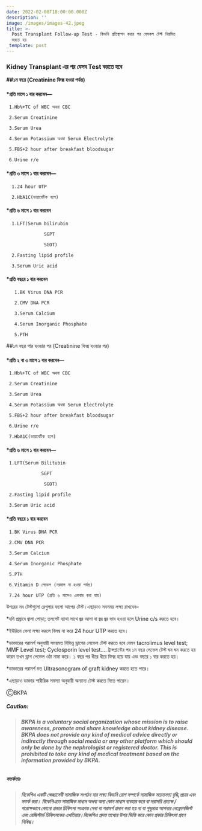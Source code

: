 ```yaml
---
date: 2022-02-08T18:00:00.000Z
description: ''
image: /images/images-42.jpeg
title: >-
  Post Transplant Follow-up Test - কিডনি প্রতিস্থাপন করার পর যেসকল টেস্ট নিয়মিত
  করতে হয়
_template: post
---
```



### Kidney Transplant এর পর যেসব Test করতে হবে

**##১ম বছর (Creatinine ফিক্স হওয়া পর্যন্ত)**

#### *প্রতি মাসে ১ বার করবেন—

     1.Hb%+TC of WBC অথবা CBC
    
     2.Serum Creatinine
    
     3.Serum Urea
    
     4.Serum Potassium অথবা Serum Electrolyte
    
     5.FBS+2 hour after breakfast bloodsugar
    
     6.Urine r/e
    

#### *প্রতি ৩ মাসে ১ বার করবেন—

      1.24 hour UTP 
    
      2.HbA1C(ডায়াবেটিক হলে)
    

#### *প্রতি ৬ মাসে ১ বার করবেন

      1.LFT(Serum bilirubin
    
                  SGPT
    
                  SGOT)
    
      2.Fasting lipid profile 
    
      3.Serum Uric acid
    

#### *প্রতি বছরে ১ বার করবেন

       1.BK Virus DNA PCR
    
       2.CMV DNA PCR
    
       3.Serum Calcium
    
       4.Serum Inorganic Phosphate 
    
       5.PTH
    

\##১ম বছর পার হওয়ার পর (Creatinine ফিক্স হওয়ার পর)

#### *প্রতি ২ বা ৩ মাসে ১ বার করবেন—

     1.Hb%+TC of WBC অথবা CBC
    
     2.Serum Creatinine
    
     3.Serum Urea
    
     4.Serum Potassium অথবা Serum Electrolyte
    
     5.FBS+2 hour after breakfast bloodsugar
    
     6.Urine r/e
    
     7.HbA1C(ডায়াবেটিক হলে)
    

#### *প্রতি ৬ মাসে ১ বার করবেন—

     1.LFT(Serum Bilitubin
    
                 SGPT
    
                  SGOT)
    
     2.Fasting lipid profile
    
     3.Serum Uric acid
    

#### *প্রতি বছরে ১ বার করবেন

     1.BK Virus DNA PCR
    
     2.CMV DNA PCR
    
     3.Serum Calcium
    
     4.Serum Inorganic Phosphate
    
     5.PTH
    
     6.Vitamin D লেভেল (নরমাল না হওয়া পর্যন্ত)
    
     7.24 hour UTP (প্রতি ৬ মাসেও একবার করা যায়)
    

উপরের সব টেস্টগুলো রেগুলার ফলো আপের টেস্ট।এছাড়াও সবসময় লক্ষ্য রাখবেন–

\*যদি প্রস্রাবে জ্বালা পোড়া; তলপেট ব্যাথা সাথে জ্বর আসা বা জ্বর জ্বর ভাব হওয়া হলে Urine c/s করতে হবে।

\*ইউরিনে ফেনা লক্ষ্য করলে বিলম্ব না করে 24 hour UTP করতে হবে।

\*ডাক্তারের পরামর্শ অনুযায়ী সময়মত বিভিন্ন ড্রাগের লেভেল টেস্ট করতে হবে যেমন tacrolimus level test; MMF Level test; Cyclosporin level test…. ট্রান্সপ্লান্টের পর ১ম বছর লেভেল টেস্ট ঘন ঘন করতে হয় কারন তখন ড্রাগ লেভেল ওঠা নামা করে। ১ বছর পর ধীরে ধীরে ফিক্স হয়ে যায় এবং বছরে ১ বার করতে হয়।

\*ডাক্তারের পরামর্শ মত Ultrasonogram of graft kidney করতে হতে পারে।

\*এছাড়াও ডাক্তার শারীরিক সমস্যা অনুযায়ী অন্যান্য টেস্ট করতে দিতে পারেন।

ⒸBKPA

##### **Caution:**

> ###### **BKPA is a voluntary social organization whose mission is to raise awareness, promote and share knowledge about kidney disease. BKPA does not provide any kind of medical advice directly or indirectly through social media or any other platform which should only be done by the nephrologist or registered doctor. This is prohibited to take any kind of medical treatment based on the information provided by BKPA.**

##### **সতর্কতাঃ**

> ###### **বিকেপিএ একটি স্বেচ্ছাসেবী সামাজিক সংগঠন যার লক্ষ্য কিডনি রোগ সম্পর্কে সামাজিক সচেতনতা বৃদ্ধি,প্রচার এবং সতর্ক করা। বিকেপিএতে সামাজিক মাধ্যম অথবা অন্য কোন মাধ্যম ব্যবহার করে বা সরাসরি প্রত্যক্ষ / পরোক্ষভাবে কোনো প্রকার চিকিৎসা সংক্রান্ত সেবা বা পরামর্শ প্রদান করা হয় না যা শুধুমাত্র আপনার নেফ্রোলজিস্ট এবং রেজিস্টার্ড চিকিৎসকের এখতিয়ার।বিকেপিএ প্রদত্ত তথ্যের উপর ভিত্তি করে কোন প্রকার চিকিৎসা গ্রহণ নিষিদ্ধ।**
